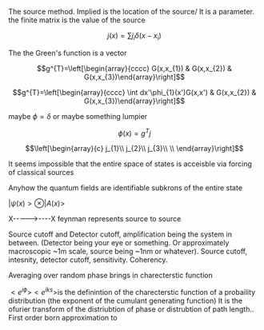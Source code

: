 The source method. Implied is the location of the source/ It is a
parameter. the finite matrix is the value of the source

$$j(x)=\sum j_{i}\delta(x-x_{i})$$

The the Green's function is a vector

$$g^{T}=\left[\begin{array}{cccc}
G(x,x_{1}) & G(x,x_{2}) & G(x,x_{3})\end{array}\right]$$

$$g^{T}=\left[\begin{array}{cccc}
\int dx'\phi_{1}(x')G(x,x') & G(x,x_{2}) & G(x,x_{3})\end{array}\right]$$

maybe $\phi=\delta$ or maybe something lumpier

$$\phi(x)=g^{T}j$$

$$\left[\begin{array}{c}
j_{1}\\
j_{2}\\
j_{3}\\
\\
\end{array}\right]$$

It seems impossible that the entire space of states is acceisble via
forcing of classical sources

Anyhow the quantum fields are identifiable subkrons of the entire state

$|\psi(x)>\otimes|A(x)>$

X-----\>----X feynman represents source to source

Source cutoff and Detector cutoff, amplification being the system in
between. (Detector being your eye or something. Or approximately
macroscopic \~1m scale, source being \~1nm or whatever). Source cutoff,
intesnity, detector cutoff, sensitivity. Coherency.

Averaging over random phase brings in charecterstic function

$<e^{i\phi}>$$<e^{iks}$\>is the definintion of the charecterstic
function of a probaility distribution (the exponent of the cumulant
generating function) It is the ofurier transform of the distriubtion of
phase or distrubtion of path length.. First order born approximation to

